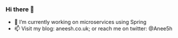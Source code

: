 ### Hi there 👋

- 🔭 I’m currently working on microservices using Spring
- 📫 Visit my blog: aneesh.co.uk; or reach me on twitter: @Anee5h


